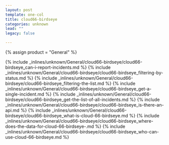 ```yaml
---
layout: post
template: one-col
title: cloud66-birdseye
categories: unknown
lead: ""
legacy: false

---
```

{% assign product = "General" %}

{% include _inlines/unknown/General/cloud66-birdseye/cloud66-birdseye_can-i-report-incidents.md %}
{% include _inlines/unknown/General/cloud66-birdseye/cloud66-birdseye_filtering-by-status.md %}
{% include _inlines/unknown/General/cloud66-birdseye/cloud66-birdseye_filtering-the-list.md %}
{% include _inlines/unknown/General/cloud66-birdseye/cloud66-birdseye_get-a-single-incident.md %}
{% include _inlines/unknown/General/cloud66-birdseye/cloud66-birdseye_get-the-list-of-all-incidents.md %}
{% include _inlines/unknown/General/cloud66-birdseye/cloud66-birdseye_is-there-an-api.md %}
{% include _inlines/unknown/General/cloud66-birdseye/cloud66-birdseye_what-is-cloud-66-birdseye.md %}
{% include _inlines/unknown/General/cloud66-birdseye/cloud66-birdseye_where-does-the-data-for-cloud-66-birdseye-.md %}
{% include _inlines/unknown/General/cloud66-birdseye/cloud66-birdseye_who-can-use-cloud-66-birdseye.md %}
